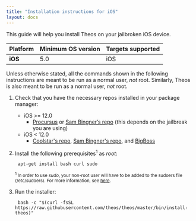 ```yaml
---
title: "Installation instructions for iOS"
layout: docs
---
```


This guide will help you install Theos on your jailbroken iOS device.

| Platform | Minimum OS version | Targets supported
|----------|--------------------|-------------------|
| **iOS** | 5.0 | iOS |

Unless otherwise stated, all the commands shown in the following instructions are meant to be run as a normal user, _not_ root. Similarly, Theos is also meant to be run as a normal user, _not_ root.

1. Check that you have the necessary repos installed in your package manager:

	* iOS >= 12.0
		* [Procursus](https://apt.procurs.us/) or [Sam Bingner’s repo](http://repo.bingner.com/) (this depends on the jailbreak you are using)
	* iOS < 12.0
		* [Coolstar's repo](https://coolstar.org/publicrepo/'), [Sam Bingner's repo](https://repo.bingner.com/), and [BigBoss](http://apt.thebigboss.org/repofiles/cydia/)

1. Install the following prerequisites<sup>1</sup> as *root*:

		apt-get install bash curl sudo

	<sup>
	<sup>1</sup> In order to use <i>sudo</i>, your non-root user will have to be added to the sudoers file (/etc/sudoers). For more information, see <a href=https://wiki.archlinux.org/title/Sudo#Example_entries>here</a>.
	</sup>

1. Run the installer:

		bash -c "$(curl -fsSL https://raw.githubusercontent.com/theos/theos/master/bin/install-theos)"
